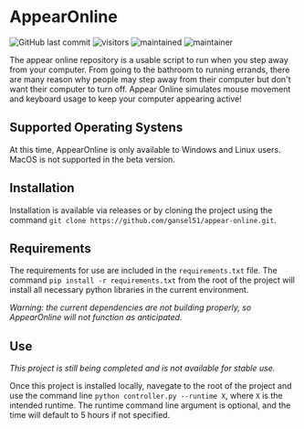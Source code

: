 # AppearOnline

![GitHub last commit](https://img.shields.io/github/last-commit/gansel51/appear-online)
![visitors](https://pageview.vercel.app/?github_user=gansel51)
![maintained](https://img.shields.io/maintenance/yes/2021)
![maintainer](https://img.shields.io/badge/Maintainer-gansel51-informational)

The appear online repository is a usable script to run when you step away from your computer. From going to the bathroom to running errands, there are many reason why people may step away from their computer but don't want their computer to turn off. Appear Online simulates mouse movement and keyboard usage to keep your computer appearing active!

## Supported Operating Systens

At this time, AppearOnline is only available to Windows and Linux users. MacOS is not supported in the beta version.

## Installation

Installation is available via releases or by cloning the project using the command `git clone https://github.com/gansel51/appear-online.git`.

## Requirements

The requirements for use are included in the `requirements.txt` file. The command `pip install -r requirements.txt` from the root of the project will install all necessary python libraries in the current environment.

_Warning: the current dependencies are not building properly, so AppearOnline will not function as anticipated._

## Use

_This project is still being completed and is not available for stable use._

Once this project is installed locally, navegate to the root of the project and use the command line `python controller.py --runtime X`, where `X` is the intended runtime. The runtime command line argument is optional, and the time will default to 5 hours if not specified.
